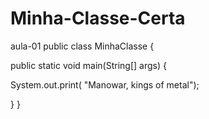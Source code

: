 # Minha-Classe-Certa
aula-01
public class MinhaClasse {
    
public static void main(String[] args) {
    
   System.out.print( "Manowar, kings of metal");



}
}
